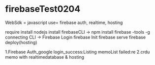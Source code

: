# firebaseTest0204

WebSdk = javascript
use= firebase auth, realtime, hosting

require
install nodejs
install firebaseCLI -> npm install firebase -tools -g
connecting CLI -> Firebase Login
firebase Init
firebase serve
firebase deploy(hosting)

1.Firebase Auth_google
 login_success:Listing memoList
        failed:re
2.crdu memo with realtimedatabase & hosting
